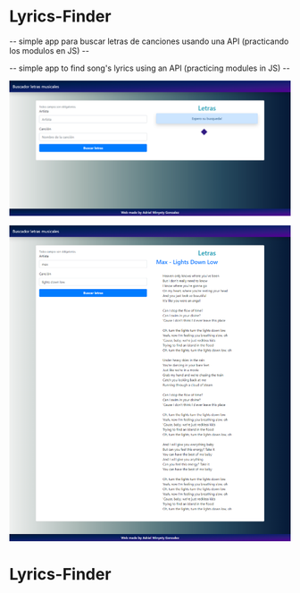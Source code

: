 # Lyrics-Finder

-- simple app para buscar letras de canciones usando una API (practicando los modulos en JS) --

-- simple app to find song's lyrics using an API (practicing modules in JS) --

![card](https://github.com/AdrielMinyety/Lyrics-Finder/blob/master/lyrics-finder1.png)

![card](https://github.com/AdrielMinyety/Lyrics-Finder/blob/master/lyrics-finder2.png)

# Lyrics-Finder